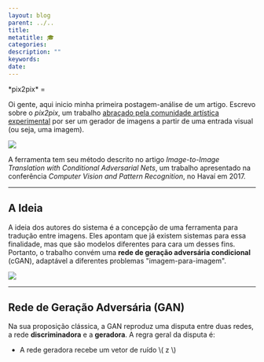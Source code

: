 ```yaml
---
layout: blog
parent: ../..
title: 
metatitle: 🎓 
categories: 
description: ""
keywords: 
date: 
---
```


<script type="text/javascript" src="https://cdnjs.cloudflare.com/ajax/libs/mathjax/2.7.0/MathJax.js?config=TeX-AMS_CHTML"></script>

<div id="main-div">
*pix2pix*
=

Oi gente, aqui inicio minha primeira postagem-análise de um artigo. Escrevo sobre o *pix2pix*, um trabalho [abraçado pela comunidade artística experimental](https://twitter.com/hashtag/pix2pix) por ser um gerador de imagens a partir de uma entrada visual (ou seja, uma imagem).

![](https://phillipi.github.io/pix2pix/images/edges2cats.jpg)

A ferramenta tem seu método descrito no artigo *Image-to-Image Translation with Conditional Adversarial Nets*, um trabalho apresentado na conferência *Computer Vision and Pattern Recognition*, no Havaí em 2017.

---

A Ideia
-

A ideia dos autores do sistema é a concepção de uma ferramenta para tradução entre imagens. Eles apontam que já existem sistemas para essa finalidade, mas que são modelos diferentes para cara um desses fins. Portanto, o trabalho convém uma **rede de geração adversária condicional** (cGAN), adaptável a diferentes problemas "imagem-para-imagem".

![](https://phillipi.github.io/pix2pix/images/teaser_v3.jpg)

---

Rede de Geração Adversária (GAN)
-

Na sua proposição clássica, a GAN reproduz uma disputa entre duas redes, a rede **discriminadora** e a **geradora**. A regra geral da disputa é:

- A rede geradora recebe um vetor de ruído \\( z \\)

</div>